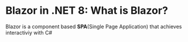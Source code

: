 # Blazor in .NET 8: What is Blazor?

Blazor is a component based **SPA**(Single Page Application) that achieves interactiviy with C#


